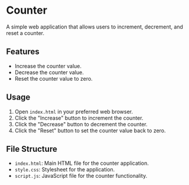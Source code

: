 # Counter

A simple web application that allows users to increment, decrement, and reset a counter.

## Features

- Increase the counter value.
- Decrease the counter value.
- Reset the counter value to zero.

## Usage

1. Open `index.html` in your preferred web browser.
2. Click the "Increase" button to increment the counter.
3. Click the "Decrease" button to decrement the counter.
4. Click the "Reset" button to set the counter value back to zero.

## File Structure

- `index.html`: Main HTML file for the counter application.
- `style.css`: Stylesheet for the application.
- `script.js`: JavaScript file for the counter functionality.
